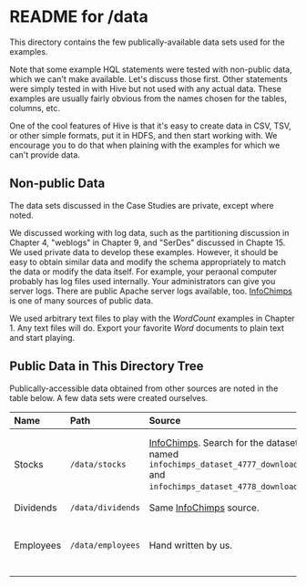 # README for /data

This directory contains the few publically-available data sets used for the examples.

Note that some example HQL statements were tested with non-public data, which we can't make available. Let's discuss those first. Other statements were simply tested in with Hive but not used with any actual data. These examples are usually fairly obvious from the names chosen for the tables, columns, etc.

One of the cool features of Hive is that it's easy to create data in CSV, TSV, or other simple formats, put it in HDFS, and then start working with. We encourage you to do that when plaining with the examples for which we can't provide data.

## Non-public Data

The data sets discussed in the Case Studies are private, except where noted.

We discussed working with log data, such as the partitioning discussion in Chapter 4, "weblogs" in Chapter 9, and  "SerDes" discussed in Chapte 15. We used private data to develop these examples. However, it should be easy to obtain similar data and modify the schema appropriately to match the data or modify the data itself. For example, your peraonal computer probably has log files used internally. Your administrators can give you server logs. There are public Apache server logs available, too. [InfoChimps](http://infochimps.com/datasets) is one of many sources of public data.

We used arbitrary text files to play with the *WordCount* examples in Chapter 1. Any text files will do. Export your favorite *Word* documents to plain text and start playing.

## Public Data in This Directory Tree

Publically-accessible data obtained from other sources are noted in the table below. A few data sets were created ourselves.

| Name | Path | Source | Notes
| :--- | :--- | :----- | :----
| Stocks | `/data/stocks` | [InfoChimps](http://infochimps.com/datasets). Search for the datasets named `infochimps_dataset_4777_download_16185` and `infochimps_dataset_4778_download_16677`. | A subset of these datasets adapted for the book's format.
| Dividends | `/data/dividends` | Same [InfoChimps](http://infochimps.com/datasets) source. | Ditto
| Employees | `/data/employees` | Hand written by us. | A very short file demonstrating Hive's default text format.



